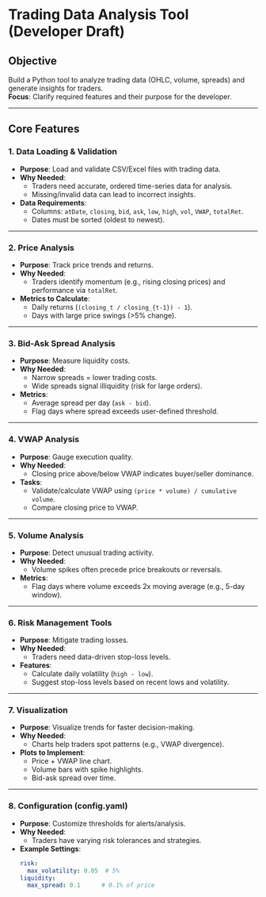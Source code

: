 # Trading Data Analysis Tool (Developer Draft)

## Objective
Build a Python tool to analyze trading data (OHLC, volume, spreads) and generate insights for traders.  
**Focus**: Clarify required features and their purpose for the developer.

---

## Core Features

### 1. Data Loading & Validation
- **Purpose**: Load and validate CSV/Excel files with trading data.  
- **Why Needed**:  
  - Traders need accurate, ordered time-series data for analysis.  
  - Missing/invalid data can lead to incorrect insights.  
- **Data Requirements**:  
  - Columns: `atDate`, `closing`, `bid`, `ask`, `low`, `high`, `vol`, `VWAP`, `totalRet`.  
  - Dates must be sorted (oldest to newest).  

---

### 2. Price Analysis
- **Purpose**: Track price trends and returns.  
- **Why Needed**:  
  - Traders identify momentum (e.g., rising closing prices) and performance via `totalRet`.  
- **Metrics to Calculate**:  
  - Daily returns (`(closing_t / closing_{t-1}) - 1`).  
  - Days with large price swings (>5% change).  

---

### 3. Bid-Ask Spread Analysis
- **Purpose**: Measure liquidity costs.  
- **Why Needed**:  
  - Narrow spreads = lower trading costs.  
  - Wide spreads signal illiquidity (risk for large orders).  
- **Metrics**:  
  - Average spread per day (`ask - bid`).  
  - Flag days where spread exceeds user-defined threshold.  

---

### 4. VWAP Analysis
- **Purpose**: Gauge execution quality.  
- **Why Needed**:  
  - Closing price above/below VWAP indicates buyer/seller dominance.  
- **Tasks**:  
  - Validate/calculate VWAP using `(price * volume) / cumulative volume`.  
  - Compare closing price to VWAP.  

---

### 5. Volume Analysis
- **Purpose**: Detect unusual trading activity.  
- **Why Needed**:  
  - Volume spikes often precede price breakouts or reversals.  
- **Metrics**:  
  - Flag days where volume exceeds 2x moving average (e.g., 5-day window).  

---

### 6. Risk Management Tools
- **Purpose**: Mitigate trading losses.  
- **Why Needed**:  
  - Traders need data-driven stop-loss levels.  
- **Features**:  
  - Calculate daily volatility (`high - low`).  
  - Suggest stop-loss levels based on recent lows and volatility.  

---

### 7. Visualization
- **Purpose**: Visualize trends for faster decision-making.  
- **Why Needed**:  
  - Charts help traders spot patterns (e.g., VWAP divergence).  
- **Plots to Implement**:  
  - Price + VWAP line chart.  
  - Volume bars with spike highlights.  
  - Bid-ask spread over time.  

---

### 8. Configuration (config.yaml)
- **Purpose**: Customize thresholds for alerts/analysis.  
- **Why Needed**:  
  - Traders have varying risk tolerances and strategies.  
- **Example Settings**:  
  ```yaml
  risk:
    max_volatility: 0.05  # 5%
  liquidity:
    max_spread: 0.1      # 0.1% of price

